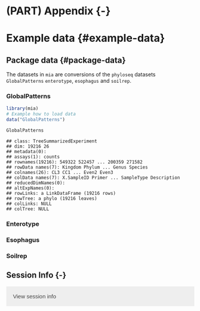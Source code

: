 # (PART) Appendix {-}

# Example data {#example-data}

<script>
document.addEventListener("click", function (event) {
    if (event.target.classList.contains("rebook-collapse")) {
        event.target.classList.toggle("active");
        var content = event.target.nextElementSibling;
        if (content.style.display === "block") {
            content.style.display = "none";
        } else {
            content.style.display = "block";
        }
    }
})
</script>

<style>
.rebook-collapse {
  background-color: #eee;
  color: #444;
  cursor: pointer;
  padding: 18px;
  width: 100%;
  border: none;
  text-align: left;
  outline: none;
  font-size: 15px;
}

.rebook-content {
  padding: 0 18px;
  display: none;
  overflow: hidden;
  background-color: #f1f1f1;
}
</style>

## Package data {#package-data}

The datasets in `mia` are conversions of the `phyloseq` datasets 
`GlobalPatterns` `enterotype`, `esophagus` and `soilrep`.

### GlobalPatterns


```r
library(mia)
# Example how to load data
data("GlobalPatterns")

GlobalPatterns
```

```
## class: TreeSummarizedExperiment 
## dim: 19216 26 
## metadata(0):
## assays(1): counts
## rownames(19216): 549322 522457 ... 200359 271582
## rowData names(7): Kingdom Phylum ... Genus Species
## colnames(26): CL3 CC1 ... Even2 Even3
## colData names(7): X.SampleID Primer ... SampleType Description
## reducedDimNames(0):
## altExpNames(0):
## rowLinks: a LinkDataFrame (19216 rows)
## rowTree: a phylo (19216 leaves)
## colLinks: NULL
## colTree: NULL
```

### Enterotype


### Esophagus


### Soilrep


## Session Info {-}

<button class="rebook-collapse">View session info</button>
<div class="rebook-content">
```
R version 4.0.3 (2020-10-10)
Platform: x86_64-pc-linux-gnu (64-bit)
Running under: Ubuntu 20.04 LTS

Matrix products: default
BLAS/LAPACK: /usr/lib/x86_64-linux-gnu/openblas-pthread/libopenblasp-r0.3.8.so

locale:
 [1] LC_CTYPE=en_US.UTF-8       LC_NUMERIC=C              
 [3] LC_TIME=en_US.UTF-8        LC_COLLATE=en_US.UTF-8    
 [5] LC_MONETARY=en_US.UTF-8    LC_MESSAGES=C             
 [7] LC_PAPER=en_US.UTF-8       LC_NAME=C                 
 [9] LC_ADDRESS=C               LC_TELEPHONE=C            
[11] LC_MEASUREMENT=en_US.UTF-8 LC_IDENTIFICATION=C       

attached base packages:
[1] parallel  stats4    stats     graphics  grDevices utils     datasets 
[8] methods   base     

other attached packages:
 [1] mia_0.98.14                      MicrobiomeExperiment_0.99.0.9014
 [3] Biostrings_2.58.0                XVector_0.30.0                  
 [5] TreeSummarizedExperiment_1.6.2   SingleCellExperiment_1.12.0     
 [7] SummarizedExperiment_1.20.0      Biobase_2.50.0                  
 [9] GenomicRanges_1.42.0             GenomeInfoDb_1.26.1             
[11] IRanges_2.24.0                   S4Vectors_0.28.0                
[13] BiocGenerics_0.36.0              MatrixGenerics_1.2.0            
[15] matrixStats_0.57.0               BiocStyle_2.18.1                
[17] rebook_1.0.0                     BiocManager_1.30.10             

loaded via a namespace (and not attached):
 [1] viridis_0.5.1             tidyr_1.1.2              
 [3] BiocSingular_1.6.0        viridisLite_0.3.0        
 [5] DelayedMatrixStats_1.12.1 scuttle_1.0.3            
 [7] vipor_0.4.5               GenomeInfoDbData_1.2.4   
 [9] yaml_2.2.1                pillar_1.4.7             
[11] lattice_0.20-41           glue_1.4.2               
[13] beachmat_2.6.2            digest_0.6.27            
[15] colorspace_2.0-0          htmltools_0.5.0          
[17] Matrix_1.2-18             XML_3.99-0.5             
[19] pkgconfig_2.0.3           bookdown_0.21            
[21] zlibbioc_1.36.0           purrr_0.3.4              
[23] scales_1.1.1              processx_3.4.5           
[25] BiocParallel_1.24.1       tibble_3.0.4             
[27] generics_0.1.0            ggplot2_3.3.2            
[29] ellipsis_0.3.1            magrittr_2.0.1           
[31] crayon_1.3.4              CodeDepends_0.6.5        
[33] evaluate_0.14             ps_1.5.0                 
[35] nlme_3.1-150              beeswarm_0.2.3           
[37] graph_1.68.0              tools_4.0.3              
[39] scater_1.18.3             lifecycle_0.2.0          
[41] stringr_1.4.0             munsell_0.5.0            
[43] DelayedArray_0.16.0       irlba_2.3.3              
[45] callr_3.5.1               compiler_4.0.3           
[47] rsvd_1.0.3                rlang_0.4.9              
[49] grid_4.0.3                RCurl_1.98-1.2           
[51] BiocNeighbors_1.8.1       bitops_1.0-6             
[53] rmarkdown_2.5             gtable_0.3.0             
[55] codetools_0.2-18          R6_2.5.0                 
[57] gridExtra_2.3             knitr_1.30               
[59] dplyr_1.0.2               ape_5.4-1                
[61] stringi_1.5.3             ggbeeswarm_0.6.0         
[63] Rcpp_1.0.5                vctrs_0.3.5              
[65] tidyselect_1.1.0          xfun_0.19                
[67] sparseMatrixStats_1.2.0  
```
</div>

